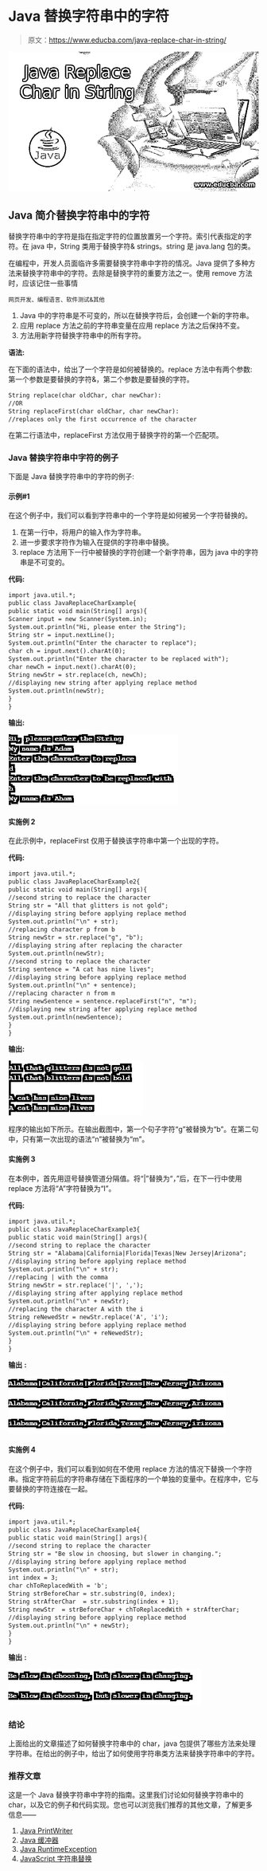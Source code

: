 # Java 替换字符串中的字符

> 原文：<https://www.educba.com/java-replace-char-in-string/>

![Java Replace Char in String](img/2ea9976421dda95bb2e22cc12a6f9ba0.png)



## Java 简介替换字符串中的字符

替换字符串中的字符是指在指定字符的位置放置另一个字符。索引代表指定的字符。在 java 中，String 类用于替换字符& strings。string 是 java.lang 包的类。

在编程中，开发人员面临许多需要替换字符串中字符的情况。Java 提供了多种方法来替换字符串中的字符。去除是替换字符的重要方法之一。使用 remove 方法时，应该记住一些事情

<small>网页开发、编程语言、软件测试&其他</small>

1.  Java 中的字符串是不可变的，所以在替换字符后，会创建一个新的字符串。
2.  应用 replace 方法之前的字符串变量在应用 replace 方法之后保持不变。
3.  方法用新字符替换字符串中的所有字符。

**语法:**

在下面的语法中，给出了一个字符是如何被替换的。replace 方法中有两个参数:第一个参数是要替换的字符&，第二个参数是要替换的字符。

```
String replace(char oldChar, char newChar):
//OR
String replaceFirst(char oldChar, char newChar):
//replaces only the first occurrence of the character
```

在第二行语法中，replaceFirst 方法仅用于替换字符的第一个匹配项。

### Java 替换字符串中字符的例子

下面是 Java 替换字符串中的字符的例子:

#### 示例#1

在这个例子中，我们可以看到字符串中的一个字符是如何被另一个字符替换的。

1.  在第一行中，将用户的输入作为字符串。
2.  进一步要求字符作为输入在提供的字符串中替换。
3.  replace 方法用下一行中被替换的字符创建一个新字符串，因为 java 中的字符串是不可变的。

**代码:**

```
import java.util.*;
public class JavaReplaceCharExample{
public static void main(String[] args){
Scanner input = new Scanner(System.in);
System.out.println("Hi, please enter the String");
String str = input.nextLine();
System.out.println("Enter the character to replace");
char ch = input.next().charAt(0);
System.out.println("Enter the character to be replaced with");
char newCh = input.next().charAt(0);
String newStr = str.replace(ch, newCh);
//displaying new string after applying replace method
System.out.println(newStr);
}
}
```

**输出:**

![Java Replace Char in String Example 1](img/c497804750183eb882c62d27a3f83a4d.png)



#### 实施例 2

在此示例中，replaceFirst 仅用于替换该字符串中第一个出现的字符。

**代码:**

```
import java.util.*;
public class JavaReplaceCharExample2{
public static void main(String[] args){
//second string to replace the character
String str = "All that glitters is not gold";
//displaying string before applying replace method
System.out.println("\n" + str);
//replacing character p from b
String newStr = str.replace("g", "b");
//displaying string after replacing the character
System.out.println(newStr);
//second string to replace the character
String sentence = "A cat has nine lives";
//displaying string before applying replace method
System.out.println("\n" + sentence);
//replacing character n from m
String newSentence = sentence.replaceFirst("n", "m");
//displaying new string after applying replace method
System.out.println(newSentence);
}
}
```

**输出:**

![Character Replace Example 2](img/d28718f5066538370a90dd577479bc42.png)



程序的输出如下所示。在输出截图中，第一个句子字符“g”被替换为“b”。在第二句中，只有第一次出现的语法“n”被替换为“m”。

#### 实施例 3

在本例中，首先用逗号替换管道分隔值。将“|”替换为“，”后，在下一行中使用 replace 方法将“A”字符替换为“I”。

**代码:**

```
import java.util.*;
public class JavaReplaceCharExample3{
public static void main(String[] args){
//second string to replace the character
String str = "Alabama|California|Florida|Texas|New Jersey|Arizona";
//displaying string before applying replace method
System.out.println("\n" + str);
//replacing | with the comma
String newStr = str.replace('|', ',');
//displaying string after applying replace method
System.out.println("\n" + newStr);
//replacing the character A with the i
String reNewedStr = newStr.replace('A', 'i');
//displaying string before applying replace method
System.out.println("\n" + reNewedStr);
}
}
```

**输出** **:**

![Java Replace Char in String Example 3](img/80227582689173eafe47c87a19df14d9.png)



#### 实施例 4

在这个例子中，我们可以看到如何在不使用 replace 方法的情况下替换一个字符串。指定字符前后的字符串存储在下面程序的一个单独的变量中。在程序中，它与要替换的字符连接在一起。

**代码:**

```
import java.util.*;
public class JavaReplaceCharExample4{
public static void main(String[] args){
//second string to replace the character
String str = "Be slow in choosing, but slower in changing.";
//displaying string before applying replace method
System.out.println("\n" + str);
int index = 3;
char chToReplacedWith = 'b';
String strBeforeChar = str.substring(0, index);
String strAfterChar  = str.substring(index + 1);
String newStr  = strBeforeChar + chToReplacedWith + strAfterChar;
//displaying string before applying replace method
System.out.println("\n" + newStr);
}
}
```

**输出** **:**

![Replace Method Example 4](img/8e3d5c1d8375974ddc0a8eb37119f8a5.png)



### 结论

上面给出的文章描述了如何替换字符串中的 char，java 包提供了哪些方法来处理字符串。在给出的例子中，给出了如何使用字符串类方法来替换字符串中的字符。

### 推荐文章

这是一个 Java 替换字符串中字符的指南。这里我们讨论如何替换字符串中的 char，以及它的例子和代码实现。您也可以浏览我们推荐的其他文章，了解更多信息——

1.  [Java PrintWriter](https://www.educba.com/java-printwriter/)
2.  [Java 缓冲器](https://www.educba.com/java-bufferedreader/)
3.  [Java RuntimeException](https://www.educba.com/java-runtimeexception/)
4.  [JavaScript 字符串替换](https://www.educba.com/javascript-string-replace/)






